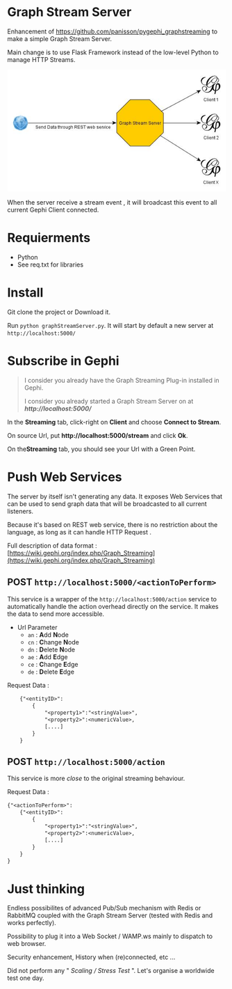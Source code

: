 # Graph Stream Server
Enhancement of https://github.com/panisson/pygephi_graphstreaming to make a simple Graph Stream Server.

Main change is to use Flask Framework instead of the low-level Python to manage HTTP Streams.

![Architecture](./img/Architecture.jpg)

When the server receive a stream event , it will broadcast this event to all current Gephi Client connected.  

# Requierments 

* Python
* See req.txt for libraries

# Install

Git clone the project or Download it.

Run `python graphStreamServer.py`. It will start by default a new server at `http://localhost:5000/` 


# Subscribe in Gephi
> I consider you already have the Graph Streaming Plug-in installed in Gephi.
> 
> I consider you already started a Graph Stream Server on at ***http://localhost:5000/***

In the **Streaming** tab, click-right on **Client** and choose **Connect to Stream**.

On source Url, put **http://localhost:5000/stream** and click **Ok**.

On the**Streaming** tab, you should see your Url with a Green Point.

# Push Web Services

The server by itself isn't generating any data. It exposes Web Services that can be used to send graph data that will be broadcasted to all current listeners.

Because it's based on REST web service, there is no restriction about the language, as long as it can handle HTTP Request .

Full description of data format : [https://wiki.gephi.org/index.php/Graph_Streaming](https://wiki.gephi.org/index.php/Graph_Streaming)

## POST **`http://localhost:5000/<actionToPerform>`** 

This service is a wrapper of the `http://localhost:5000/action` service to automatically handle the action overhead directly on the service. It makes the data to send more accessible. 

* Url Parameter
	* `an` : **A**dd **N**ode
	* `cn` : **C**hange **N**ode
	* `dn` : **D**elete **N**ode
	* `ae` : **A**dd **E**dge
	* `ce` : **C**hange **E**dge
	* `de` : **D**elete **E**dge

Request Data :

    	{"<entityID>":
    		{
    			"<property1>":"<stringValue>",
    			"<property2>":<numericValue>,
    			[....]
    		}
    	}

## POST **`http://localhost:5000/action`**

This service is more *close* to the original streaming behaviour.

Request Data :

    {"<actionToPerform>":
		{"<entityID>":
			{
				"<property1>":"<stringValue>",
				"<property2>":<numericValue>,
				[....]
			}
		}
	}

# Just thinking
Endless possibilites of advanced Pub/Sub mechanism with Redis or RabbitMQ coupled with the Graph Stream Server (tested with Redis and works perfectly).

Possibility to plug it into a Web Socket / WAMP.ws mainly to dispatch to web browser.

Security enhancement, History when (re)connected, etc ... 

Did not perform any " *Scaling / Stress Test* ". Let's organise a worldwide test one day.